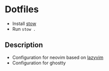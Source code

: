 # Dotfiles

- Install [stow](https://www.gnu.org/software/stow/)
- Run `stow .`

## Description

- Configuration for neovim based on [lazyvim](https://www.lazyvim.org/)
- Configuration for ghostty
